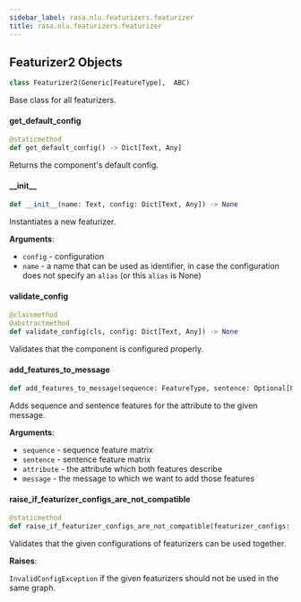 ```yaml
---
sidebar_label: rasa.nlu.featurizers.featurizer
title: rasa.nlu.featurizers.featurizer
---
```

## Featurizer2 Objects

```python
class Featurizer2(Generic[FeatureType],  ABC)
```

Base class for all featurizers.

#### get\_default\_config

```python
@staticmethod
def get_default_config() -> Dict[Text, Any]
```

Returns the component&#x27;s default config.

#### \_\_init\_\_

```python
def __init__(name: Text, config: Dict[Text, Any]) -> None
```

Instantiates a new featurizer.

**Arguments**:

- `config` - configuration
- `name` - a name that can be used as identifier, in case the configuration does
  not specify an `alias` (or this `alias` is None)

#### validate\_config

```python
@classmethod
@abstractmethod
def validate_config(cls, config: Dict[Text, Any]) -> None
```

Validates that the component is configured properly.

#### add\_features\_to\_message

```python
def add_features_to_message(sequence: FeatureType, sentence: Optional[FeatureType], attribute: Text, message: Message) -> None
```

Adds sequence and sentence features for the attribute to the given message.

**Arguments**:

- `sequence` - sequence feature matrix
- `sentence` - sentence feature matrix
- `attribute` - the attribute which both features describe
- `message` - the message to which we want to add those features

#### raise\_if\_featurizer\_configs\_are\_not\_compatible

```python
@staticmethod
def raise_if_featurizer_configs_are_not_compatible(featurizer_configs: Iterable[Dict[Text, Any]]) -> None
```

Validates that the given configurations of featurizers can be used together.

**Raises**:

  `InvalidConfigException` if the given featurizers should not be used in
  the same graph.

